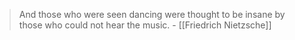 
> And those who were seen dancing were thought to be insane by those who could not hear the music. - [[Friedrich Nietzsche]]
